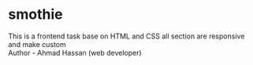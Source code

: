 # smothie
This is a frontend task base on HTML and CSS all section are responsive and make custom
<br>
Author - Ahmad Hassan (web developer)
